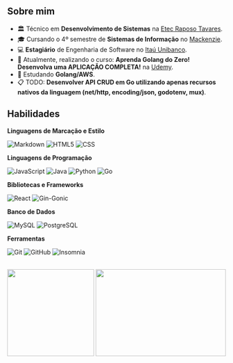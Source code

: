 <div>

## Sobre mim

- 🏛️ Técnico em **Desenvolvimento de Sistemas** na <a href="https://etecraposotavares.cps.sp.gov.br/">Etec Raposo Tavares</a>.
- 🎓 Cursando o 4º semestre de **Sistemas de Informação** no <a href="https://www.mackenzie.br/universidade/sao-paulo-higienopolis">Mackenzie</a>.
- 💻 **Estagiário** de Engenharia de Software no <a href="https://www.itau.com.br">Itaú Unibanco</a>.
- 🔭 Atualmente, realizando o curso: **Aprenda Golang do Zero! Desenvolva uma APLICAÇÃO COMPLETA!** na <a href="https://www.udemy.com">Udemy</a>.
- 🌱 Estudando **Golang/AWS**.
- 📋 TODO: **Desenvolver API CRUD em Go utilizando apenas recursos nativos da linguagem (net/http, encoding/json, godotenv, mux)**.

## Habilidades

**Linguagens de Marcação e Estilo**<br>

![Markdown](https://img.shields.io/badge/Markdown-111?style=for-the-badge&logo=markdown&logoColor=white)
![HTML5](https://img.shields.io/badge/HTML5-111?style=for-the-badge&logo=html5&logoColor=E34F26)
![CSS](https://img.shields.io/badge/CSS3-111?style=for-the-badge&logo=css&logoColor=663399)


**Linguagens de Programação**<br>

![JavaScript](https://img.shields.io/badge/JavaScript-111?style=for-the-badge&logo=javascript&logoColor=F7DF1E)
![Java](https://img.shields.io/badge/java-111?style=for-the-badge&logo=openjdk&logoColor=white)
![Python](https://img.shields.io/badge/python-111?style=for-the-badge&logo=python&logoColor=3776AB)
![Go](https://img.shields.io/badge/Go-111?style=for-the-badge&logo=go&logoColor=00ADD8)

**Bibliotecas e Frameworks**

![React](https://img.shields.io/badge/react-111?style=for-the-badge&logo=React&logoColor=61DAFB)
![Gin-Gonic](https://img.shields.io/badge/gin-111?style=for-the-badge&logo=gin&logoColor=008ECF)

**Banco de Dados**<br>

![MySQL](https://img.shields.io/badge/MySQL-111?style=for-the-badge&logo=mysql&logoColor=4479A1)
![PostgreSQL](https://img.shields.io/badge/PostgreSQL-111?style=for-the-badge&logo=postgresql&logoColor=4169E1)

**Ferramentas**<br>

![Git](https://img.shields.io/badge/Git-111?style=for-the-badge&logo=git&logoColor=F05032)
![GitHub](https://img.shields.io/badge/GitHub-111?style=for-the-badge&logo=github&logoColor=white)
![Insomnia](https://img.shields.io/badge/insomnia-111?style=for-the-badge&logo=insomnia&logoColor=4000BF)

</div>

<br>

<div>

<img height="200px" src="https://github-readme-stats.vercel.app/api?username=pedrohfz&theme=shadow_red&text_color=FFF">
<img height="200px" width ="300px "src="https://github-readme-stats.vercel.app/api/top-langs/?username=pedrohfz&theme=shadow_red&text_color=FFF">

</div>
